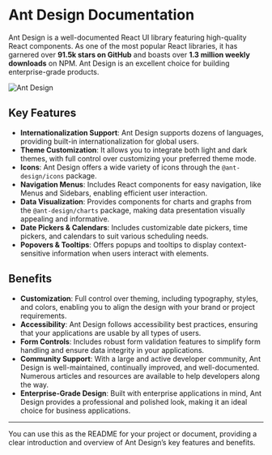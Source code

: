 # Ant Design Documentation

Ant Design is a well-documented React UI library featuring high-quality React components. As one of the most popular React libraries, it has garnered over **91.5k stars on GitHub** and boasts over **1.3 million weekly downloads** on NPM. Ant Design is an excellent choice for building enterprise-grade products.

![Ant Design](https://github.com/user-attachments/assets/f7c017dc-6c1c-4612-8325-a0f360133256)

## Key Features

- **Internationalization Support**: Ant Design supports dozens of languages, providing built-in internationalization for global users.
- **Theme Customization**: It allows you to integrate both light and dark themes, with full control over customizing your preferred theme mode.
- **Icons**: Ant Design offers a wide variety of icons through the `@ant-design/icons` package.
- **Navigation Menus**: Includes React components for easy navigation, like Menus and Sidebars, enabling efficient user interaction.
- **Data Visualization**: Provides components for charts and graphs from the `@ant-design/charts` package, making data presentation visually appealing and informative.
- **Date Pickers & Calendars**: Includes customizable date pickers, time pickers, and calendars to suit various scheduling needs.
- **Popovers & Tooltips**: Offers popups and tooltips to display context-sensitive information when users interact with elements.

## Benefits

- **Customization**: Full control over theming, including typography, styles, and colors, enabling you to align the design with your brand or project requirements.
- **Accessibility**: Ant Design follows accessibility best practices, ensuring that your applications are usable by all types of users.
- **Form Controls**: Includes robust form validation features to simplify form handling and ensure data integrity in your applications.
- **Community Support**: With a large and active developer community, Ant Design is well-maintained, continually improved, and well-documented. Numerous articles and resources are available to help developers along the way.
- **Enterprise-Grade Design**: Built with enterprise applications in mind, Ant Design provides a professional and polished look, making it an ideal choice for business applications.

---

You can use this as the README for your project or document, providing a clear introduction and overview of Ant Design’s key features and benefits.
